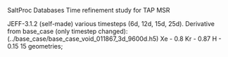 SaltProc Databases
Time refinement study for TAP MSR

JEFF-3.1.2 (self-made)
various timesteps (6d, 12d, 15d, 25d).
Derivative from base_case (only timestep changed): (../base_case/base_case_void_011867_3d_9600d.h5)
Xe - 0.8
Kr - 0.87
H - 0.15
15 geometries;

